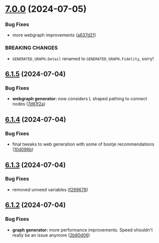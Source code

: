 # [7.0.0](https://github.com/Torwent/SRL-T/compare/v6.1.5...v7.0.0) (2024-07-05)


### Bug Fixes

* more webgraph improvements ([a637d21](https://github.com/Torwent/SRL-T/commit/a637d21f7b744d48bf5a5e0cfb9c541e4f58de43))


### BREAKING CHANGES

* `GENERATED_GRAPH.Detail` renamed to `GENERATED_GRAPH.Fidelity`, sorry!



## [6.1.5](https://github.com/Torwent/SRL-T/compare/v6.1.4...v6.1.5) (2024-07-04)


### Bug Fixes

* **webgraph generator:** now considers L shaped pathing to connect nodes ([7d61f2a](https://github.com/Torwent/SRL-T/commit/7d61f2a2498ffe4a44ab1c936992ea77398b6ef9))



## [6.1.4](https://github.com/Torwent/SRL-T/compare/v6.1.3...v6.1.4) (2024-07-04)


### Bug Fixes

* final tweaks to web generation with some of bootje recommendations ([10d096b](https://github.com/Torwent/SRL-T/commit/10d096b79fd02a43ec14191e6fdef23a348afb46))



## [6.1.3](https://github.com/Torwent/SRL-T/compare/v6.1.2...v6.1.3) (2024-07-04)


### Bug Fixes

* removed unneed variables ([f269678](https://github.com/Torwent/SRL-T/commit/f26967846eb5fa8d9c2fe0cb0899b88df07d0f9a))



## [6.1.2](https://github.com/Torwent/SRL-T/compare/v6.1.1...v6.1.2) (2024-07-04)


### Bug Fixes

* **graph generator:** more performance improvements. Speed shouldn't really be an issue anymore ([2b80d06](https://github.com/Torwent/SRL-T/commit/2b80d0632696bbdc7c90b1f91b5f836e7b58dac3))



